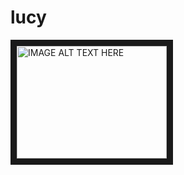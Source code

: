 lucy
====

<a href="http://www.youtube.com/watch?feature=player_embedded&v=WXh__TIk7b8" target="_blank"><img src="http://img.youtube.com/vi/WXh__TIk7b8/0.jpg" 
alt="IMAGE ALT TEXT HERE" width="240" height="180" border="10" /></a>

